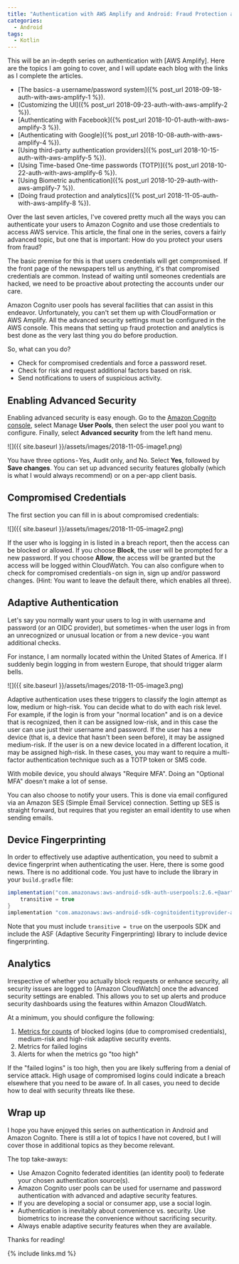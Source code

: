```yaml
---
title: "Authentication with AWS Amplify and Android: Fraud Protection and Analytics"
categories:
  - Android
tags:
  - Kotlin
---
```


This will be an in-depth series on authentication with [AWS Amplify]. Here are the topics I am going to cover, and I will update each blog with the links as I complete the articles.

* [The basics - a username/password system]({% post_url 2018-09-18-auth-with-aws-amplify-1 %}).
* [Customizing the UI]({% post_url 2018-09-23-auth-with-aws-amplify-2 %}).
* [Authenticating with Facebook]({% post_url 2018-10-01-auth-with-aws-amplify-3 %}).
* [Authenticating with Google]({% post_url 2018-10-08-auth-with-aws-amplify-4 %}).
* [Using third-party authentication providers]({% post_url 2018-10-15-auth-with-aws-amplify-5 %}).
* [Using Time-based One-time passwords (TOTP)]({% post_url 2018-10-22-auth-with-aws-amplify-6 %}).
* [Using Biometric authentication]({% post_url 2018-10-29-auth-with-aws-amplify-7 %}).
* [Doing fraud protection and analytics]({% post_url 2018-11-05-auth-with-aws-amplify-8 %}).

Over the last seven articles, I've covered pretty much all the ways you can authenticate your users to Amazon Cognito and use those credentials to access AWS service. This article, the final one in the series, covers a fairly advanced topic, but one that is important: How do you protect your users from fraud?

The basic premise for this is that users credentials will get compromised. If the front page of the newspapers tell us anything, it's that compromised credentials are common. Instead of waiting until someones credentials are hacked, we need to be proactive about protecting the accounts under our care.

Amazon Cognito user pools has several facilities that can assist in this endeavor. Unfortunately, you can't set them up with CloudFormation or AWS Amplify. All the advanced security settings must be configured in the AWS console. This means that setting up fraud protection and analytics is best done as the very last thing you do before production.

So, what can you do?

* Check for compromised credentials and force a password reset.
* Check for risk and request additional factors based on risk.
* Send notifications to users of suspicious activity.

## Enabling Advanced Security

Enabling advanced security is easy enough. Go to the [Amazon Cognito console](https://console.aws.amazon.com/cognito/home), select Manage **User Pools**, then select the user pool you want to configure. Finally, select **Advanced security** from the left hand menu.

![]({{ site.baseurl }}/assets/images/2018-11-05-image1.png)

You have three options - Yes, Audit only, and No. Select **Yes**, followed by **Save changes**. You can set up advanced security features globally (which is what I would always recommend) or on a per-app client basis.

## Compromised Credentials

The first section you can fill in is about compromised credentials:

![]({{ site.baseurl }}/assets/images/2018-11-05-image2.png)

If the user who is logging in is listed in a breach report, then the access can be blocked or allowed. If you choose **Block**, the user will be prompted for a new password. If you choose **Allow**, the access will be granted but the access will be logged within CloudWatch. You can also configure when to check for compromised credentials - on sign in, sign up and/or password changes. (Hint: You want to leave the default there, which enables all three).

## Adaptive Authentication

Let's say you normally want your users to log in with username and password (or an OIDC provider), but sometimes - when the user logs in from an unrecognized or unusual location or from a new device - you want additional checks.

For instance, I am normally located within the United States of America. If I suddenly begin logging in from western Europe, that should trigger alarm bells.

![]({{ site.baseurl }}/assets/images/2018-11-05-image3.png)

Adaptive authentication uses these triggers to classify the login attempt as low, medium or high-risk. You can decide what to do with each risk level. For example, if the login is from your "normal location" and is on a device that is recognized, then it can be assigned low-risk, and in this case the user can use just their username and password. If the user has a new device (that is, a device that hasn't been seen before), it may be assigned medium-risk. If the user is on a new device located in a different location, it may be assigned high-risk. In these cases, you may want to require a multi-factor authentication technique such as a TOTP token or SMS code.

With mobile device, you should always "Require MFA". Doing an "Optional MFA" doesn't make a lot of sense.

You can also choose to notify your users. This is done via email configured via an Amazon SES (Simple Email Service) connection. Setting up SES is straight forward, but requires that you register an email identity to use when sending emails.

## Device Fingerprinting

In order to effectively use adaptive authentication, you need to submit a device fingerprint when authenticating the user. Here, there is some good news. There is no additional code. You just have to include the library in your `build.gradle` file:

```gradle
implementation("com.amazonaws:aws-android-sdk-auth-userpools:2.6.+@aar") {
    transitive = true
}
implementation "com.amazonaws:aws-android-sdk-cognitoidentityprovider-asf:1.0.0"
```

Note that you must include `transitive = true` on the userpools SDK and include the ASF (Adaptive Security Fingerprinting) library to include device fingerprinting.

## Analytics

Irrespective of whether you actually block requests or enhance security, all security issues are logged to [Amazon CloudWatch] once the advanced security settings are enabled. This allows you to set up alerts and produce security dashboards using the features within Amazon CloudWatch.

At a minimum, you should configure the following:

1. [Metrics for counts](https://docs.aws.amazon.com/AmazonCloudWatch/latest/logs/MonitoringPolicyExamples.html) of blocked logins (due to compromised credentials), medium-risk and high-risk adaptive security events.
2. Metrics for failed logins
3. Alerts for when the metrics go "too high"

If the "failed logins" is too high, then you are likely suffering from a denial of service attack. High usage of compromised logins could indicate a breach elsewhere that you need to be aware of. In all cases, you need to decide how to deal with security threats like these.

## Wrap up

I hope you have enjoyed this series on authentication in Android and Amazon Cognito. There is still a lot of topics I have not covered, but I will cover those in additional topics as they become relevant.

The top take-aways:

* Use Amazon Cognito federated identities (an identity pool) to federate your chosen authentication source(s).
* Amazon Cognito user pools can be used for username and password authentication with advanced and adaptive security features.
* If you are developing a social or consumer app, use a social login.
* Authentication is inevitably about convenience vs. security. Use biometrics to increase the convenience without sacrificing security.
* Always enable adaptive security features when they are available.

Thanks for reading!

{% include links.md %}

